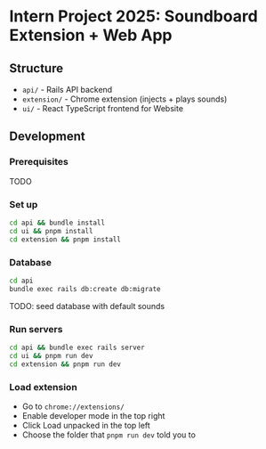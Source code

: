 # Intern Project 2025: Soundboard Extension + Web App

## Structure

- `api/` - Rails API backend
- `extension/` - Chrome extension (injects + plays sounds)
- `ui/` - React TypeScript frontend for Website

## Development

### Prerequisites

TODO

### Set up

```bash
cd api && bundle install
cd ui && pnpm install
cd extension && pnpm install
```

### Database

```bash
cd api
bundle exec rails db:create db:migrate
```

TODO: seed database with default sounds

### Run servers

```bash
cd api && bundle exec rails server
cd ui && pnpm run dev
cd extension && pnpm run dev
```

### Load extension

- Go to `chrome://extensions/`
- Enable developer mode in the top right
- Click Load unpacked in the top left
- Choose the folder that `pnpm run dev` told you to
